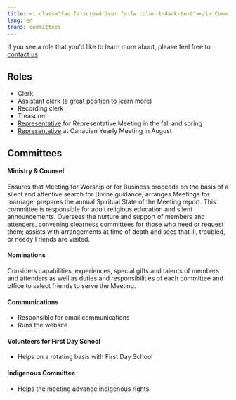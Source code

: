 ```yaml
---
title: <i class="fas fa-screwdriver fa-fw color-1-dark-text"></i> Committees & Roles <i class="fas fa-theater-masks fa-fw color-1-text"></i>
lang: en
trans: committees
---
```

If you see a role that you'd like to learn more about, please feel free to [contact us](/contact).

## Roles
* Clerk
* Assistant clerk (a great position to learn more)
* Recording clerk
* Treasurer
* [Representative](/new_attender/how_to_rep) for Representative Meeting in the fall and spring
* [Representative](/new_attender/how_to_rep) at Canadian Yearly Meeting in August

## Committees

#### Ministry & Counsel
Ensures that Meeting for Worship or for Business proceeds on the basis of a silent and attentive search for Divine guidance; arranges Meetings for marriage; prepares the annual Spiritual State of the Meeting report. This committee is responsible for adult religious education and silent announcements. Oversees the nurture and support of members and attenders, convening clearness committees for those who need or request them; assists with arrangements at time of death and sees that ill, troubled, or needy Friends are visited. 

#### Nominations
Considers capabilities, experiences, special gifts and talents of members and attenders as well as duties and responsibilities of each committee and office to select friends to serve the Meeting.


#### Communications
* Responsible for email communications
* Runs the website

#### Volunteers for First Day School
* Helps on a rotating basis with First Day School

#### Indigenous Committee
* Helps the meeting advance indigenous rights

